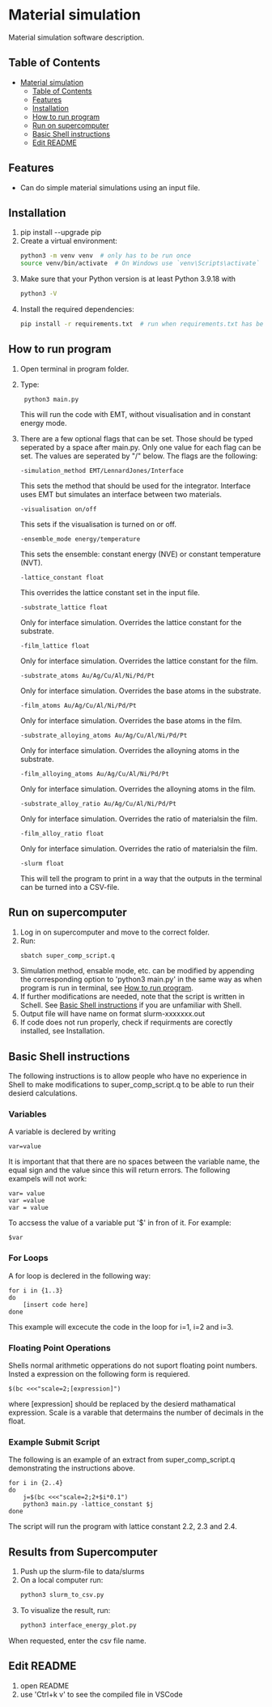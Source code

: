 # Material simulation

Material simulation software description.

## Table of Contents

- [Material simulation](#material-simulation)
  - [Table of Contents](#table-of-contents)
  - [Features](#features)
  - [Installation](#installation)
  - [How to run program](#how-to-run-program)
  - [Run on supercomputer](#run-on-supercomputer)
  - [Basic Shell instructions](#basic-shell-instructions)
  - [Edit README](#edit-readme)

## Features

- Can do simple material simulations using an input file.

## Installation

1. pip install --upgrade pip
2. Create a virtual environment:
    ```bash
    python3 -m venv venv  # only has to be run once
    source venv/bin/activate  # On Windows use `venv\Scripts\activate`
3. Make sure that your Python version is at least Python 3.9.18 with
    ```bash
    python3 -V
4. Install the required dependencies:
    ```bash
    pip install -r requirements.txt  # run when requirements.txt has been updated

## How to run program

1. Open terminal in program folder.
2. Type:

        python3 main.py
    This will run the code with EMT, without visualisation and in constant energy mode.
3.  There are a few optional flags that can be set. Those should be typed seperated by a space after main.py. Only one value for each flag can be set. The values are seperated by "/" below. The flags are the following:

        -simulation_method EMT/LennardJones/Interface
    This sets the method that should be used for the integrator. Interface uses EMT but simulates an interface between two materials.

        -visualisation on/off
    This sets if the visualisation is turned on or off.

        -ensemble_mode energy/temperature
    This sets the ensemble: constant energy (NVE) or constant temperature (NVT).

        -lattice_constant float
    This overrides the lattice constant set in the input file.

        -substrate_lattice float
    Only for interface simulation. Overrides the lattice constant for the substrate.

        -film_lattice float
    Only for interface simulation. Overrides the lattice constant for the film.

        -substrate_atoms Au/Ag/Cu/Al/Ni/Pd/Pt
    Only for interface simulation. Overrides the base atoms in the substrate.

        -film_atoms Au/Ag/Cu/Al/Ni/Pd/Pt
    Only for interface simulation. Overrides the base atoms in the film.

        -substrate_alloying_atoms Au/Ag/Cu/Al/Ni/Pd/Pt
    Only for interface simulation. Overrides the alloyning atoms in the substrate.

        -film_alloying_atoms Au/Ag/Cu/Al/Ni/Pd/Pt
    Only for interface simulation. Overrides the alloyning atoms in the film.

        -substrate_alloy_ratio Au/Ag/Cu/Al/Ni/Pd/Pt
    Only for interface simulation. Overrides the ratio of materialsin the film.

        -film_alloy_ratio float
    Only for interface simulation. Overrides the ratio of materialsin the film.

        -slurm float
    This will tell the program to print in a way that the outputs in the terminal can be turned into a CSV-file.

## Run on supercomputer
1. Log in on supercomputer and move to the correct folder.
2. Run:
    ```bash
    sbatch super_comp_script.q
3. Simulation method, ensable mode, etc. can be modified by appending the corresponding option to 'python3 main.py' in the same way as when program is run in terminal, see [How to run program](#how-to-run-program).
4. If further modifications are needed, note that the script is written in Schell. See [Basic Shell instructions](#basic-shell-instructions) if you are unfamiliar with Shell.
5. Output file will have name on format slurm-xxxxxxx.out
6. If code does not run properly, check if requirments are corectly installed, see Installation.

## Basic Shell instructions
The following instructions is to allow people who have no experience in Shell to make modifications to super_comp_script.q to be able to run their desierd calculations.
### Variables
A variable is declered by writing

    var=value
It is important that that there are no spaces between the variable name, the equal sign and the value since this will return errors. The following exampels will not work:

    var= value
    var =value
    var = value
To accsess the value of a variable put '$' in fron of it. For example:

    $var
### For Loops
A for loop is declered in the following way:

    for i in {1..3}
    do
        [insert code here]
    done
This example will excecute the code in the loop for i=1, i=2 and i=3.

### Floating Point Operations
Shells normal arithmetic opperations do not suport floating point numbers. Insted a expression on the following form is requiered.

    $(bc <<<"scale=2;[expression]")
where [expression] should be replaced by the desierd mathamatical expression.
Scale is a varable that determains the number of decimals in the float.

### Example Submit Script
The following is an example of an extract from super_comp_script.q demonstrating the instructions above.

    for i in {2..4}
    do
        j=$(bc <<<"scale=2;2+$i*0.1")
        python3 main.py -lattice_constant $j
    done

The script will run the program with lattice constant 2.2, 2.3 and 2.4.

## Results from Supercomputer
1. Push up the slurm-file to data/slurms
2. On a local computer run:
    ```bash
    python3 slurm_to_csv.py
3. To visualize the result, run: 
    ```bash
    python3 interface_energy_plot.py
When requested, enter the csv file name.
## Edit README
1. open README
3. use 'Ctrl+k v' to see the compiled file in VSCode

